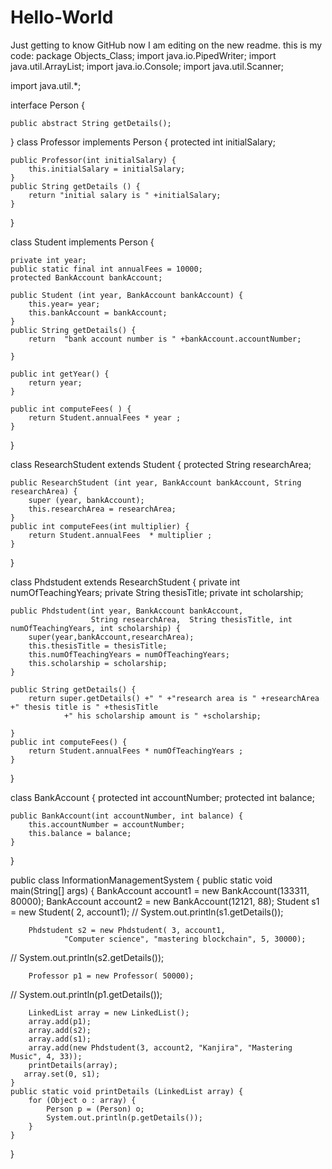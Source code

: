 # Hello-World
Just getting to know GitHub
now I am editing on the new readme. this is my code:
package Objects_Class;
import java.io.PipedWriter;
import java.util.ArrayList;
import java.io.Console;
import java.util.Scanner;

import java.util.*;

interface Person {

    public abstract String getDetails();
}
class Professor implements Person {
    protected int initialSalary;

    public Professor(int initialSalary) {
        this.initialSalary = initialSalary;
    }
    public String getDetails () {
        return "initial salary is " +initialSalary;
    }
}

class Student implements Person {

    private int year;
    public static final int annualFees = 10000;
    protected BankAccount bankAccount;

    public Student (int year, BankAccount bankAccount) {
        this.year= year;
        this.bankAccount = bankAccount;
    }
    public String getDetails() {
        return  "bank account number is " +bankAccount.accountNumber;

    }

    public int getYear() {
        return year;
    }

    public int computeFees( ) {
        return Student.annualFees * year ;
    }
}



class ResearchStudent extends Student {
   protected String researchArea;

    public ResearchStudent (int year, BankAccount bankAccount, String researchArea) {
        super (year, bankAccount);
        this.researchArea = researchArea;
    }
    public int computeFees(int multiplier) {
        return Student.annualFees  * multiplier ;
    }
}

class Phdstudent extends ResearchStudent {
    private int numOfTeachingYears;
    private String thesisTitle;
    private int scholarship;

    public Phdstudent(int year, BankAccount bankAccount,
                      String researchArea,  String thesisTitle, int numOfTeachingYears, int scholarship) {
        super(year,bankAccount,researchArea);
        this.thesisTitle = thesisTitle;
        this.numOfTeachingYears = numOfTeachingYears;
        this.scholarship = scholarship;
    }

    public String getDetails() {
        return super.getDetails() +" " +"research area is " +researchArea +" thesis title is " +thesisTitle
                +" his scholarship amount is " +scholarship;

    }
    public int computeFees() {
        return Student.annualFees * numOfTeachingYears ;
    }



}

class BankAccount {
    protected int accountNumber;
    protected int balance;

    public BankAccount(int accountNumber, int balance) {
        this.accountNumber = accountNumber;
        this.balance = balance;
    }
}

public class InformationManagementSystem {
    public static void main(String[] args) {
        BankAccount account1 = new BankAccount(133311, 80000);
        BankAccount account2 = new BankAccount(12121, 88);
        Student s1 = new Student( 2, account1);
//        System.out.println(s1.getDetails());

        Phdstudent s2 = new Phdstudent( 3, account1,
                "Computer science", "mastering blockchain", 5, 30000);
//        System.out.println(s2.getDetails());

        Professor p1 = new Professor( 50000);
//        System.out.println(p1.getDetails());

        LinkedList array = new LinkedList();
        array.add(p1);
        array.add(s2);
        array.add(s1);
        array.add(new Phdstudent(3, account2, "Kanjira", "Mastering Music", 4, 33));
        printDetails(array);
       array.set(0, s1);
    }
    public static void printDetails (LinkedList array) {
        for (Object o : array) {
            Person p = (Person) o;
            System.out.println(p.getDetails());
        }
    }




}
